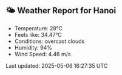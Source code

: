 <!-- WEATHER-START -->
## 🌤 Weather Report for Hanoi

- Temperature: 28°C
- Feels like: 34.47°C
- Conditions: overcast clouds
- Humidity: 94%
- Wind Speed: 4.46 m/s

Last updated: 2025-05-06 16:27:35 UTC
<!-- WEATHER-END -->
